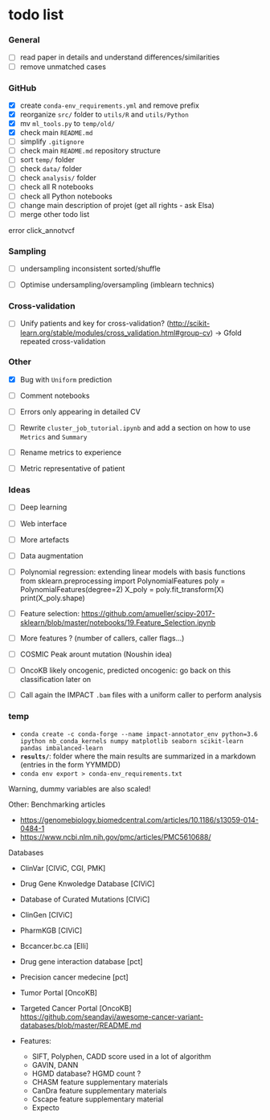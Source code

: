 # todo list

### General
- [ ] read paper in details and understand differences/similarities
- [ ] remove unmatched cases

### GitHub
- [x] create `conda-env_requirements.yml` and remove prefix
- [x] reorganize `src/` folder to `utils/R` and `utils/Python`
- [x] mv `ml_tools.py` to `temp/old/`
- [x] check main `README.md`
- [ ] simplify `.gitignore`
- [ ] check main `README.md` repository structure
- [ ] sort `temp/` folder
- [ ] check `data/` folder
- [ ] check `analysis/` folder
- [ ] check all R notebooks
- [ ] check all Python notebooks
- [ ] change main description of projet (get all rights - ask Elsa)
- [ ] merge other todo list

error click_annotvcf


### Sampling
- [ ] undersampling inconsistent sorted/shuffle
- [ ] Optimise undersampling/oversampling (imblearn technics)


### Cross-validation
- [ ] Unify patients and key for cross-validation? (http://scikit-learn.org/stable/modules/cross_validation.html#group-cv) -> Gfold repeated cross-validation


### Other
- [x] Bug with `Uniform` prediction
- [ ] Comment notebooks
- [ ] Errors only appearing in detailed CV
- [ ] Rewrite `cluster_job_tutorial.ipynb` and add a section on how to use `Metrics` and `Summary`
- [ ] Rename metrics to experience
- [ ] Metric representative of patient


### Ideas
- [ ] Deep learning
- [ ] Web interface
- [ ] More artefacts
- [ ] Data augmentation
- [ ] Polynomial regression: extending linear models with basis functions
        from sklearn.preprocessing import PolynomialFeatures
        poly = PolynomialFeatures(degree=2)
        X_poly = poly.fit_transform(X)
        print(X_poly.shape)
- [ ] Feature selection: https://github.com/amueller/scipy-2017-sklearn/blob/master/notebooks/19.Feature_Selection.ipynb
- [ ] More features ? (number of callers, caller flags...)
- [ ] COSMIC Peak arount mutation (Noushin idea)
- [ ] OncoKB likely oncogenic, predicted oncogenic: go back on this classification later on
- [ ] Call again the IMPACT `.bam` files with a uniform caller to perform analysis


### temp
- `conda create -c conda-forge --name impact-annotator_env python=3.6 ipython nb_conda_kernels numpy matplotlib seaborn scikit-learn pandas imbalanced-learn`
- **`results/`**: folder where the main results are summarized in a markdown (entries in the form YYMMDD)
- `conda env export > conda-env_requirements.txt`

Warning, dummy variables are also scaled!

Other:
Benchmarking articles
- https://genomebiology.biomedcentral.com/articles/10.1186/s13059-014-0484-1
- https://www.ncbi.nlm.nih.gov/pmc/articles/PMC5610688/

Databases
- ClinVar [CIViC, CGI, PMK]
- Drug Gene Knwoledge Database [CIViC]
- Database of Curated Mutations [CIViC]
- ClinGen [CIViC]
- PharmKGB [CIViC]
- Bccancer.bc.ca [Elli]
- Drug gene interaction database [pct]
- Precision cancer medecine [pct]
- Tumor Portal [OncoKB]
- Targeted Cancer Portal [OncoKB]
https://github.com/seandavi/awesome-cancer-variant-databases/blob/master/README.md

- Features:
    - SIFT, Polyphen, CADD score used in a lot of algorithm
    - GAVIN, DANN
    - HGMD database? HGMD count ?
    - CHASM feature supplementary materials
    - CanDra feature supplementary materials
    - Cscape feature supplementary material
    - Expecto

